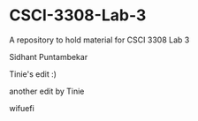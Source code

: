 # CSCI-3308-Lab-3
A repository to hold material for CSCI 3308 Lab 3

Sidhant Puntambekar

Tinie's edit :)

another edit by Tinie

wifuefi
